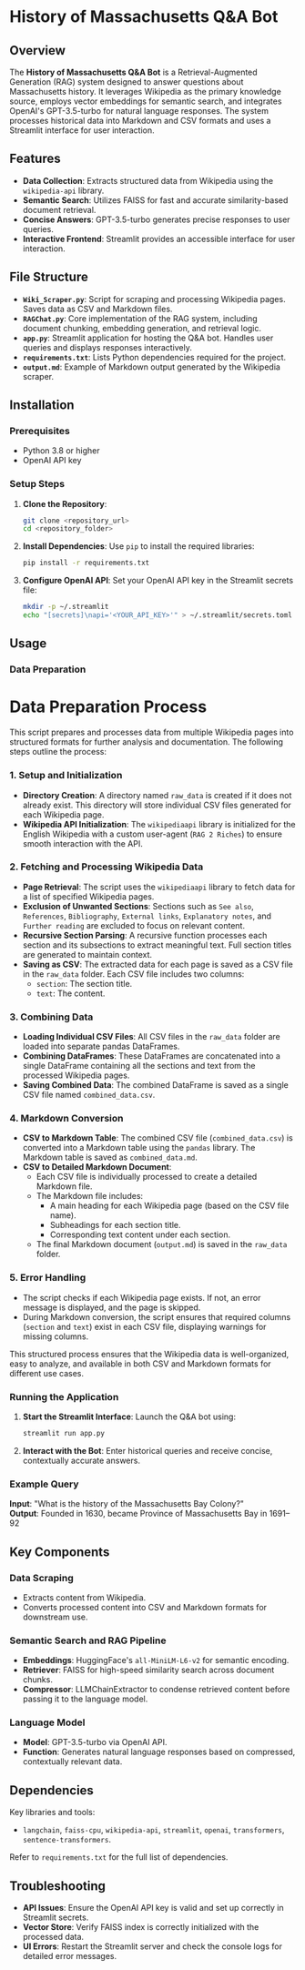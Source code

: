 # History of Massachusetts Q&A Bot

## Overview

The **History of Massachusetts Q&A Bot** is a Retrieval-Augmented Generation (RAG) system designed to answer questions about Massachusetts history. It leverages Wikipedia as the primary knowledge source, employs vector embeddings for semantic search, and integrates OpenAI's GPT-3.5-turbo for natural language responses. The system processes historical data into Markdown and CSV formats and uses a Streamlit interface for user interaction.

## Features

- **Data Collection**: Extracts structured data from Wikipedia using the `wikipedia-api` library.
- **Semantic Search**: Utilizes FAISS for fast and accurate similarity-based document retrieval.
- **Concise Answers**: GPT-3.5-turbo generates precise responses to user queries.
- **Interactive Frontend**: Streamlit provides an accessible interface for user interaction.

## File Structure

- **`Wiki_Scraper.py`**: Script for scraping and processing Wikipedia pages. Saves data as CSV and Markdown files. 
- **`RAGChat.py`**: Core implementation of the RAG system, including document chunking, embedding generation, and retrieval logic. 
- **`app.py`**: Streamlit application for hosting the Q&A bot. Handles user queries and displays responses interactively. 
- **`requirements.txt`**: Lists Python dependencies required for the project. 
- **`output.md`**: Example of Markdown output generated by the Wikipedia scraper. 

## Installation

### Prerequisites
- Python 3.8 or higher
- OpenAI API key

### Setup Steps
1. **Clone the Repository**:
   ```bash
   git clone <repository_url>
   cd <repository_folder>
   ```

2. **Install Dependencies**:
   Use `pip` to install the required libraries:
   ```bash
   pip install -r requirements.txt
   ```

3. **Configure OpenAI API**:
   Set your OpenAI API key in the Streamlit secrets file:
   ```bash
   mkdir -p ~/.streamlit
   echo "[secrets]\napi='<YOUR_API_KEY>'" > ~/.streamlit/secrets.toml
   ```

## Usage

### Data Preparation
# Data Preparation Process

This script prepares and processes data from multiple Wikipedia pages into structured formats for further analysis and documentation. The following steps outline the process:

### 1. Setup and Initialization
- **Directory Creation**: A directory named `raw_data` is created if it does not already exist. This directory will store individual CSV files generated for each Wikipedia page.
- **Wikipedia API Initialization**: The `wikipediaapi` library is initialized for the English Wikipedia with a custom user-agent (`RAG 2 Riches`) to ensure smooth interaction with the API.

### 2. Fetching and Processing Wikipedia Data
- **Page Retrieval**: The script uses the `wikipediaapi` library to fetch data for a list of specified Wikipedia pages.
- **Exclusion of Unwanted Sections**: Sections such as `See also`, `References`, `Bibliography`, `External links`, `Explanatory notes`, and `Further reading` are excluded to focus on relevant content.
- **Recursive Section Parsing**: A recursive function processes each section and its subsections to extract meaningful text. Full section titles are generated to maintain context.
- **Saving as CSV**: The extracted data for each page is saved as a CSV file in the `raw_data` folder. Each CSV file includes two columns:
  - `section`: The section title.
  - `text`: The content.

### 3. Combining Data
- **Loading Individual CSV Files**: All CSV files in the `raw_data` folder are loaded into separate pandas DataFrames.
- **Combining DataFrames**: These DataFrames are concatenated into a single DataFrame containing all the sections and text from the processed Wikipedia pages.
- **Saving Combined Data**: The combined DataFrame is saved as a single CSV file named `combined_data.csv`.

### 4. Markdown Conversion
- **CSV to Markdown Table**: The combined CSV file (`combined_data.csv`) is converted into a Markdown table using the `pandas` library. The Markdown table is saved as `combined_data.md`.
- **CSV to Detailed Markdown Document**:
  - Each CSV file is individually processed to create a detailed Markdown file.
  - The Markdown file includes:
    - A main heading for each Wikipedia page (based on the CSV file name).
    - Subheadings for each section title.
    - Corresponding text content under each section.
  - The final Markdown document (`output.md`) is saved in the `raw_data` folder.

### 5. Error Handling
- The script checks if each Wikipedia page exists. If not, an error message is displayed, and the page is skipped.
- During Markdown conversion, the script ensures that required columns (`section` and `text`) exist in each CSV file, displaying warnings for missing columns.

This structured process ensures that the Wikipedia data is well-organized, easy to analyze, and available in both CSV and Markdown formats for different use cases.

### Running the Application
1. **Start the Streamlit Interface**:
   Launch the Q&A bot using:
   ```bash
   streamlit run app.py
   ```

2. **Interact with the Bot**:
   Enter historical queries and receive concise, contextually accurate answers.

### Example Query
**Input**: "What is the history of the Massachusetts Bay Colony?"  
**Output**: Founded in 1630, became Province of Massachusetts Bay in 1691–92

## Key Components

### Data Scraping
- Extracts content from Wikipedia.
- Converts processed content into CSV and Markdown formats for downstream use.

### Semantic Search and RAG Pipeline
- **Embeddings**: HuggingFace's `all-MiniLM-L6-v2` for semantic encoding.
- **Retriever**: FAISS for high-speed similarity search across document chunks.
- **Compressor**: LLMChainExtractor to condense retrieved content before passing it to the language model.

### Language Model
- **Model**: GPT-3.5-turbo via OpenAI API.
- **Function**: Generates natural language responses based on compressed, contextually relevant data.

## Dependencies
Key libraries and tools:
- `langchain`, `faiss-cpu`, `wikipedia-api`, `streamlit`, `openai`, `transformers`, `sentence-transformers`.

Refer to `requirements.txt` for the full list of dependencies.


## Troubleshooting
- **API Issues**: Ensure the OpenAI API key is valid and set up correctly in Streamlit secrets.
- **Vector Store**: Verify FAISS index is correctly initialized with the processed data.
- **UI Errors**: Restart the Streamlit server and check the console logs for detailed error messages.
